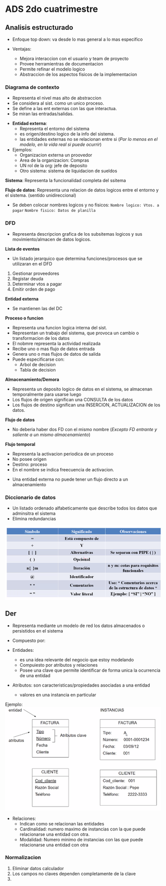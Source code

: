 # ADS 2do cuatrimestre

## Analisis estructurado

* Enfoque top down: va desde lo mas general a lo mas especifico

* Ventajas:
    - Mejora interaccion con el usuario y team de proyecto
    - Provee herramientras de documentacion
    - Permite refinar el modelo logico
    - Abstraccion de los aspectos fisicos de la implementacion

### Diagrama de contexto
- Representa el nivel mas alto de abstraccion
- Se considera al sist. como un unico proceso.
- Se define a las ent externas con las que interactua.
- Se miran las entradas/salidas.

* **Entidad externa**: 
    - Representa el entorno del sistema
    - es origen/destino logico de la info del sistema.
    - las entidades externas no se relacionan entre si (_Por lo menos en el modelo, en la vida real si puede ocurrir_)
* Ejemplos:
    - Organizacion externa  un proovedor
    - Area de la organizacion: Compras
    - UN rol de la org:  jefe de deposito
    - Otro sistema: sistema de liquidacion de sueldos

**Sistema**:
Representa la funcionalidad completa del ssitema

**Flujo de datos**: Representa una relacion de datos logicos entre el entorno y el sistema. (sentido unidireccional)

* Se deben colocar nombres logicos y no fisicos:
`Nombre logico: Vtos. a pagar`
`Nombre fisico: Datos de planilla` 

### DFD
* Representa descripcion grafica de los subsitemas logicos y sus movimiento/almacen de datos logicos.




**Lista de eventos**
- Un listado jerarquico que determina funciones/procesos que se utilizaran en el DFD
1. Gestionar proveedores
1. Registar deuda
1. Determinar vtos a pagar
1. Emitir orden de pago


**Entidad externa**
- Se mantienen las del DC

**Proceso o funcion**
- Representa una funcion logica interna del sist.
- Representan un trabajo del sistema, que provoca un cambio o transformacion de los datos
- El nobmre representa la actividad realizada
- Recibe uno o mas flujo de datos entrada
- Genera uno o mas flujos de datos de salida
- Puede especificarse con:
    - Arbol de decision
    - Tabla de decision

**Almacenamiento/Demora**
- Representa un deposito logico de datos en el sistema, se almacenan temporalmente para usarse luego
- Los flujos de origen significan una CONSULTA de los datos
- Los flujos de destino significan una INSERCION, ACTUALIZACION de los datos.

**Flujo de datos**

- No deberia haber dos FD con el mismo nombre (_Excepto FD entrante y saliente a un mismo almacenamiento_)

**Flujo temporal**
- Representa la activacion periodica de un proceso
- No posee origen
- Destino: proceso
- En el nombre se indica freecuencia de activacion.


* Una entidad externa no puede tener un flujo directo a un almacenamiento

### Diccionario de datos
- Un listado ordenado alfabeticamente que describe todos los datos que adminsitra el sistema
- Elimina redundancias

![](2022-06-28-10-37-10.png)

## Der
* Representa mediante un modelo de red los datos almacenados o persistidos en el sistema

* Compuesto por:
- Entidades: 
    - es una idea relevante del negocio que estoy modelando
    - Compuiesto por atributos y relaciones
    - Posee una clave que permite identificar de forma unica la ocurrencia de una entidad

- Atributos: son caracteristicas/propiedades asociadas a una entidad
    - valores en una instancia en particular
    

Ejemplo:     
![](2022-07-12-08-36-28.png)

- Relaciones:
    - Indican como se relacionan las entidades
    - Cardinalidad: numero maximo de instancias con la que puede relacionarse una entidad con otra.
    - Modalidad: Numero minimo de instancias con las que puede relacionarse una entidad con otra


### Normalizacion
1. Eliminar datos calculador
1. Los campos no claves dependen completamente de la clave 
1. 